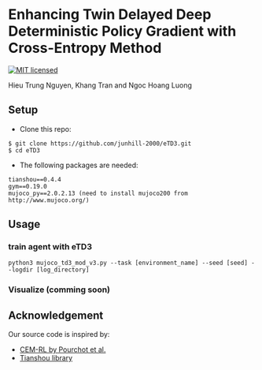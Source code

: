 # Enhancing Twin Delayed Deep Deterministic Policy Gradient with Cross-Entropy Method
[![MIT licensed](https://img.shields.io/badge/license-MIT-brightgreen.svg)](LICENSE.md)

Hieu Trung Nguyen, Khang Tran and Ngoc Hoang Luong
<!-- In NICS 2021. -->
## Setup
- Clone this repo: 
```
$ git clone https://github.com/junhill-2000/eTD3.git
$ cd eTD3
```
- The following packages are needed:
```
tianshou==0.4.4
gym==0.19.0
mujoco_py==2.0.2.13 (need to install mujoco200 from http://www.mujoco.org/)
```

## Usage

### train agent with eTD3
```
python3 mujoco_td3_mod_v3.py --task [environment_name] --seed [seed] --logdir [log_directory]
```

### Visualize (comming soon)

## Acknowledgement
Our source code is inspired by:
- [CEM-RL by Pourchot et al.](https://github.com/apourchot/CEM-RL)
- [Tianshou library](https://github.com/thu-ml/tianshou/tree/master/examples/mujoco)